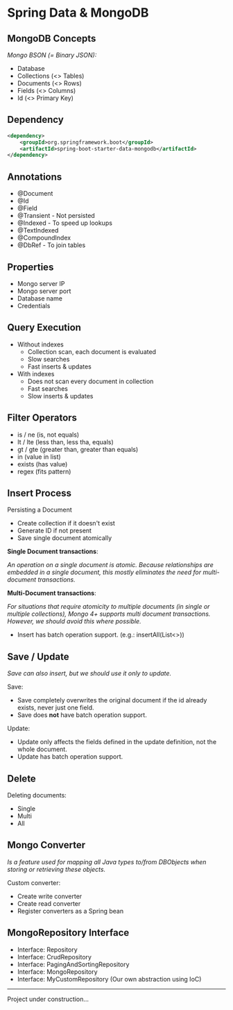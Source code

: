 # Spring Data & MongoDB

## MongoDB Concepts

*Mongo BSON (= Binary JSON):*

- Database
- Collections (<> Tables)
- Documents (<> Rows)
- Fields (<> Columns)
- Id (<> Primary Key)

## Dependency

```xml
<dependency>
    <groupId>org.springframework.boot</groupId>
    <artifactId>spring-boot-starter-data-mongodb</artifactId>
</dependency>
```

## Annotations

- @Document
- @Id
- @Field
- @Transient - Not persisted
- @Indexed - To speed up lookups
- @TextIndexed
- @CompoundIndex
- @DbRef - To join tables

## Properties

- Mongo server IP
- Mongo server port
- Database name
- Credentials

## Query Execution

- Without indexes
  - Collection scan, each document is evaluated
  - Slow searches
  - Fast inserts & updates
- With indexes
  - Does not scan every document in collection
  - Fast searches
  - Slow inserts & updates

## Filter Operators

- is / ne (is, not equals)
- lt / lte (less than, less tha, equals)
- gt / gte (greater than, greater than equals)
- in (value in list)
- exists (has value)
- regex (fits pattern)

## Insert Process

Persisting a Document
- Create collection if it doesn't exist
- Generate ID if not present
- Save single document atomically

**Single Document transactions**:

*An operation on a single document is atomic. Because relationships are embedded in a single document,
this mostly eliminates the need for multi-document transactions.*

**Multi-Document transactions**:

*For situations that require atomicity to multiple documents (in single or multiple collections),
Mongo 4+ supports multi document transactions. However, we should avoid this where possible.*

- Insert has batch operation support. (e.g.: insertAll(List<>))

## Save / Update

*Save can also insert, but we should use it only to update.*

Save:
- Save completely overwrites the original document if the id already exists, never just one field.
- Save does **not** have batch operation support.

Update:
- Update only affects the fields defined in the update definition, not the whole document.
- Update has batch operation support.

## Delete

Deleting documents:
- Single
- Multi
- All

## Mongo Converter

*Is a feature used for mapping all Java types to/from DBObjects when storing or retrieving these objects.*

Custom converter:
- Create write converter
- Create read converter
- Register converters as a Spring bean

## MongoRepository Interface

- Interface: Repository
- Interface: CrudRepository
- Interface: PagingAndSortingRepository
- Interface: MongoRepository
- Interface: MyCustomRepository (Our own abstraction using IoC)



---
Project under construction...